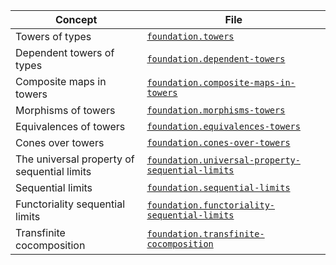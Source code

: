 | Concept                                     | File                                                                                                    |
| ------------------------------------------- | ------------------------------------------------------------------------------------------------------- |
| Towers of types                             | [`foundation.towers`](foundation.towers.md)                                                             |
| Dependent towers of types                   | [`foundation.dependent-towers`](foundation.dependent-towers.md)                                         |
| Composite maps in towers                    | [`foundation.composite-maps-in-towers`](foundation.composite-maps-in-towers.md)                         |
| Morphisms of towers                         | [`foundation.morphisms-towers`](foundation.morphisms-towers.md)                                         |
| Equivalences of towers                      | [`foundation.equivalences-towers`](foundation.equivalences-towers.md)                                   |
| Cones over towers                           | [`foundation.cones-over-towers`](foundation.cones-over-towers.md)                                       |
| The universal property of sequential limits | [`foundation.universal-property-sequential-limits`](foundation.universal-property-sequential-limits.md) |
| Sequential limits                           | [`foundation.sequential-limits`](foundation.sequential-limits.md)                                       |
| Functoriality sequential limits             | [`foundation.functoriality-sequential-limits`](foundation.functoriality-sequential-limits.md)           |
| Transfinite cocomposition                   | [`foundation.transfinite-cocomposition`](foundation.transfinite-cocomposition.md)                       |
